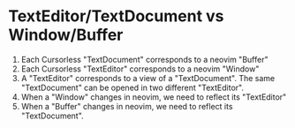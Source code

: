 # TextEditor/TextDocument vs Window/Buffer

1. Each Cursorless "TextDocument" corresponds to a neovim "Buffer"
2. Each Cursorless "TextEditor" corresponds to a neovim "Window"
3. A "TextEditor" corresponds to a view of a "TextDocument". The same "TextDocument" can be opened in two different "TextEditor".
4. When a "Window" changes in neovim, we need to reflect its "TextEditor"
5. When a "Buffer" changes in neovim, we need to reflect its "TextDocument".
